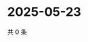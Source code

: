 # 2025-05-23

共 0 条

<!-- BEGIN ZHIHUVIDEO -->
<!-- 最后更新时间 Fri May 23 2025 18:12:29 GMT+0800 (China Standard Time) -->

<!-- END ZHIHUVIDEO -->
